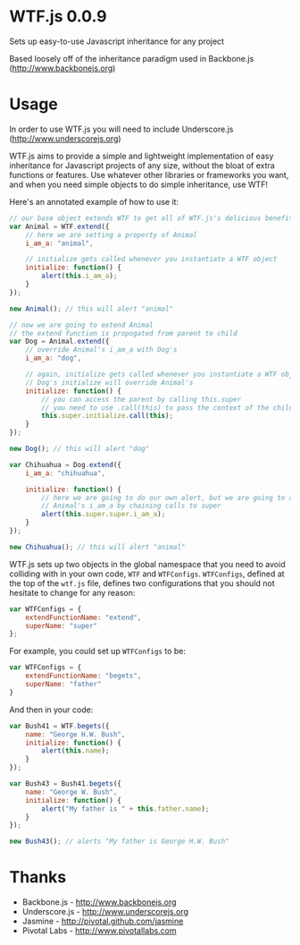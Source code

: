 WTF.js 0.0.9
=====

Sets up easy-to-use Javascript inheritance for any project

Based loosely off of the inheritance paradigm used in Backbone.js (http://www.backbonejs.org)

Usage
=====

In order to use WTF.js you will need to include Underscore.js (http://www.underscorejs.org)

WTF.js aims to provide a simple and lightweight implementation of easy inheritance for Javascript projects of any size, without the bloat of extra functions or features. Use whatever other libraries or frameworks you want, and when you need simple objects to do simple inheritance, use WTF!

Here's an annotated example of how to use it:

````javascript
// our base object extends WTF to get all of WTF.js's delicious benefits
var Animal = WTF.extend({
    // here we are setting a property of Animal
    i_am_a: "animal",

    // initialize gets called whenever you instantiate a WTF object
    initialize: function() {
        alert(this.i_am_a);
    }
});

new Animal(); // this will alert "animal"

// now we are going to extend Animal
// the extend function is propogated from parent to child
var Dog = Animal.extend({
    // override Animal's i_am_a with Dog's
    i_am_a: "dog",

    // again, initialize gets called whenever you instantiate a WTF object
    // Dog's initialize will override Animal's
    initialize: function() {
        // you can access the parent by calling this.super
        // you need to use .call(this) to pass the context of the child to the parent
        this.super.initialize.call(this);
    }
});

new Dog(); // this will alert "dog"

var Chihuahua = Dog.extend({
    i_am_a: "chihuahua",

    initialize: function() {
        // here we are going to do our own alert, but we are going to alert
        // Animal's i_am_a by chaining calls to super
        alert(this.super.super.i_am_a);
    }
});

new Chihuahua(); // this will alert "animal"
````

WTF.js sets up two objects in the global namespace that you need to avoid colliding with in your own code, `WTF` and `WTFConfigs`. `WTFConfigs`, defined at the top of the `wtf.js` file, defines two configurations that you should not hesitate to change for any reason:

````javascript
var WTFConfigs = {
	extendFunctionName: "extend",
	superName: "super"
};
````

For example, you could set up `WTFConfigs` to be:

````javascript
var WTFConfigs = {
    extendFunctionName: "begets",
    superName: "father"
}
`````

And then in your code:

````javascript
var Bush41 = WTF.begets({
	name: "George H.W. Bush",
	initialize: function() {
		alert(this.name);
	}
});

var Bush43 = Bush41.begets({
	name: "George W. Bush",
	initialize: function() {
		alert("My father is " + this.father.name);
	}
});

new Bush43(); // alerts "My father is George H.W. Bush"
````

Thanks
=====

* Backbone.js - http://www.backbonejs.org
* Underscore.js - http://www.underscorejs.org
* Jasmine - http://pivotal.github.com/jasmine
* Pivotal Labs - http://www.pivotallabs.com